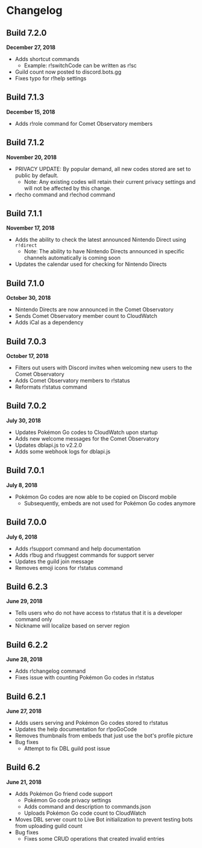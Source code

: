 # Changelog
## Build 7.2.0
**December 27, 2018**
* Adds shortcut commands
  * Example: r!switchCode can be written as r!sc
* Guild count now posted to discord.bots.gg
* Fixes typo for r!help settings

## Build 7.1.3
**December 15, 2018**
* Adds r!role command for Comet Observatory members

## Build 7.1.2
**November 20, 2018**
* PRIVACY UPDATE: By popular demand, all new codes stored are set to public by default.
  * Note: Any existing codes will retain their current privacy settings and will not be affected by this change.
* r!echo command and r!echod command

## Build 7.1.1
**November 17, 2018**
* Adds the ability to check the latest announced Nintendo Direct using `r!direct`
  * Note: The ability to have Nintendo Directs announced in specific channels automatically is coming soon
* Updates the calendar used for checking for Nintendo Directs

## Build 7.1.0
**October 30, 2018**
* Nintendo Directs are now announced in the Comet Observatory
* Sends Comet Observatory member count to CloudWatch
* Adds iCal as a dependency

## Build 7.0.3
**October 17, 2018**
* Filters out users with Discord invites when welcoming new users to the Comet Observatory
* Adds Comet Observatory members to r!status
* Reformats r!status command

## Build 7.0.2
**July 30, 2018**
* Updates Pokémon Go codes to CloudWatch upon startup
* Adds new welcome messages for the Comet Observatory
* Updates dblapi.js to v2.2.0
* Adds some webhook logs for dblapi.js

## Build 7.0.1
**July 8, 2018**
* Pokémon Go codes are now able to be copied on Discord mobile
  * Subsequently, embeds are not used for Pokémon Go codes anymore

## Build 7.0.0
**July 6, 2018**
* Adds r!support command and help documentation
* Adds r!bug and r!suggest commands for support server
* Updates the guild join message
* Removes emoji icons for r!status command

## Build 6.2.3
**June 29, 2018**
* Tells users who do not have access to r!status that it is a developer command only
* Nickname will localize based on server region

## Build 6.2.2
**June 28, 2018**
* Adds r!changelog command
* Fixes issue with counting Pokémon Go codes in r!status

## Build 6.2.1
**June 27, 2018**
* Adds users serving and Pokémon Go codes stored to r!status
* Updates the help documentation for r!poGoCode
* Removes thumbnails from embeds that just use the bot's profile picture
* Bug fixes
  * Attempt to fix DBL guild post issue

## Build 6.2
**June 21, 2018**
* Adds Pokémon Go friend code support
  * Pokémon Go code privacy settings
  * Adds command and description to commands.json
  * Uploads Pokémon Go code count to CloudWatch
* Moves DBL server count to Live Bot initialization to prevent testing bots from uploading guild count
* Bug fixes
  * Fixes some CRUD operations that created invalid entries
